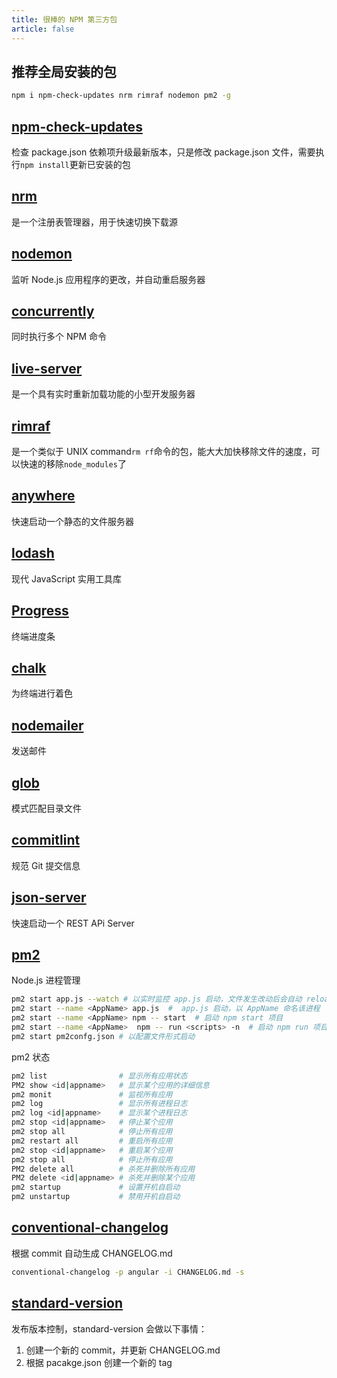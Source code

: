 ```yaml
---
title: 很棒的 NPM 第三方包
article: false
---
```


## 推荐全局安装的包

```sh
npm i npm-check-updates nrm rimraf nodemon pm2 -g
```

## [npm-check-updates](https://github.com/raineorshine/npm-check-updates)

检查 package.json 依赖项升级最新版本，只是修改 package.json 文件，需要执行`npm install`更新已安装的包

## [nrm](https://github.com/Pana/nrm)

是一个注册表管理器，用于快速切换下载源

## [nodemon](https://github.com/remy/nodemon)

监听 Node.js 应用程序的更改，并自动重启服务器

## [concurrently](https://github.com/open-cli-tools/concurrently)

同时执行多个 NPM 命令

## [live-server](https://github.com/tapio/live-server)

是一个具有实时重新加载功能的小型开发服务器

## [rimraf](https://github.com/isaacs/rimraf)

是一个类似于 UNIX command`rm rf`命令的包，能大大加快移除文件的速度，可以快速的移除`node_modules`了

## [anywhere](https://github.com/JacksonTian/anywhere)

快速启动一个静态的文件服务器

## [lodash](https://github.com/lodash/lodash)

现代 JavaScript 实用工具库

## [Progress](https://github.com/visionmedia/node-progress)

终端进度条

## [chalk](https://github.com/chalk/chalk)

为终端进行着色

## [nodemailer](https://github.com/nodemailer/nodemailer)

发送邮件

## [glob](https://github.com/isaacs/node-glob)

模式匹配目录文件

## [commitlint](https://github.com/conventional-changelog/commitlint)

规范 Git 提交信息

## [json-server](https://github.com/typicode/json-server)

快速启动一个 REST APi Server

## [pm2](https://github.com/Unitech/pm2)

Node.js 进程管理

```sh
pm2 start app.js --watch # 以实时监控 app.js 启动，文件发生改动后会自动 reload
pm2 start --name <AppName> app.js  #  app.js 启动，以 AppName 命名该进程
pm2 start --name <AppName> npm -- start  # 启动 npm start 项目
pm2 start --name <AppName>  npm -- run <scripts> -n  # 启动 npm run 项目
pm2 start pm2confg.json # 以配置文件形式启动
```

pm2 状态

```sh
pm2 list                # 显示所有应用状态
PM2 show <id|appname>   # 显示某个应用的详细信息
pm2 monit               # 监视所有应用
pm2 log                 # 显示所有进程日志
pm2 log <id|appname>    # 显示某个进程日志
pm2 stop <id|appname>   # 停止某个应用
pm2 stop all            # 停止所有应用
pm2 restart all         # 重启所有应用
pm2 stop <id|appname>   # 重启某个应用
pm2 stop all            # 停止所有应用
PM2 delete all          # 杀死并删除所有应用
PM2 delete <id|appname> # 杀死并删除某个应用
pm2 startup             # 设置开机自启动
pm2 unstartup           # 禁用开机自启动
```

## [conventional-changelog](https://github.com/conventional-changelog/conventional-changelog)

根据 commit 自动生成 CHANGELOG.md

```sh
conventional-changelog -p angular -i CHANGELOG.md -s
```

## [standard-version](https://github.com/conventional-changelog/standard-version)

发布版本控制，standard-version 会做以下事情：

1. 创建一个新的 commit，并更新 CHANGELOG.md
2. 根据 pacakge.json 创建一个新的 tag
